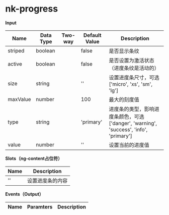 # nk-progress

**Input**

| Name | Data Type |  Two-way | Default Value | Description |
| --- | --- | --- | --- | --- |
| striped | boolean | | false | 是否显示条纹 |
| active | boolean | | false | 是否设置为激活状态（进度条纹是活动的）|
| size | string | | '' | 设置进度条尺寸，可选 ['micro', 'xs', 'sm', 'lg'] |
| maxValue | number | | 100 | 最大的刻度值 |
| type | string | | 'primary' | 进度条的类型，影响进度条颜色，可选 ['danger', 'warning', 'success', 'info', 'primary'] |
| value | number | | '' | 设置当前的进度值 |
 
**Slots（ng-content占位符）**

| Name | Description |
| --- | --- |
| '' | 设置进度条的内容 |

**Events（Output）**

| Name | Paramters | Description |
| --- | --- | --- |
